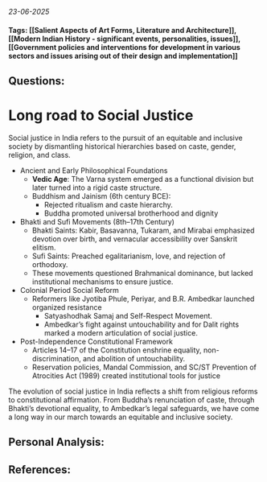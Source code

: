 *23-06-2025*
#### Tags: [[Salient Aspects of Art Forms, Literature and Architecture]], [[Modern Indian History - significant events, personalities, issues]], [[Government policies and interventions for development in various sectors and issues arising out of their design and implementation]]


## Questions:



# Long road to Social Justice

Social justice in India refers to the pursuit of an equitable and inclusive society by dismantling historical hierarchies based on caste, gender, religion, and class.

- Ancient and Early Philosophical Foundations
	- **Vedic Age**: The Varna system emerged as a functional division but later turned into a rigid caste structure.
	- Buddhism and Jainism (6th century BCE):
		- Rejected ritualism and caste hierarchy.
		- Buddha promoted universal brotherhood and dignity
- Bhakti and Sufi Movements (8th–17th Century)
	- Bhakti Saints: Kabir, Basavanna, Tukaram, and Mirabai emphasized devotion over birth, and vernacular accessibility over Sanskrit elitism.
	- Sufi Saints: Preached egalitarianism, love, and rejection of orthodoxy.
	- These movements questioned Brahmanical dominance, but lacked institutional mechanisms to ensure justice.
- Colonial Period Social Reform
	- Reformers like Jyotiba Phule, Periyar, and B.R. Ambedkar launched organized resistance
		- Satyashodhak Samaj and Self-Respect Movement.
		- Ambedkar’s fight against untouchability and for Dalit rights marked a modern articulation of social justice.
- Post-Independence Constitutional Framework
	- Articles 14–17 of the Constitution enshrine equality, non-discrimination, and abolition of untouchability.
	- Reservation policies, Mandal Commission, and SC/ST Prevention of Atrocities Act (1989) created institutional tools for justice


The evolution of social justice in India reflects a shift from religious reforms to constitutional affirmation. From Buddha’s renunciation of caste, through Bhakti’s devotional equality, to Ambedkar’s legal safeguards, we have come a long way in our march towards an equitable and inclusive society. 


## Personal Analysis:


## References: